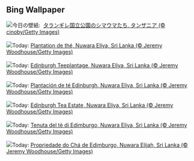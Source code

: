 ## Bing Wallpaper
![](https://www.bing.com/th?id=OHR.ZebraCousins_JA-JP0170219934_UHD.jpg&w=1000)今日の壁紙: &nbsp;[タランギレ国立公園のシマウマたち, タンザニア (© cinoby/Getty Images)](https://www.bing.com/th?id=OHR.ZebraCousins_JA-JP0170219934_UHD.jpg)
<br><br/>
![](https://www.bing.com/th?id=OHR.TeaEstate_FR-FR1261818275_UHD.jpg&w=1000)Today: [Plantation de thé, Nuwara Eliya, Sri Lanka (© Jeremy Woodhouse/Getty Images)](https://www.bing.com/th?id=OHR.TeaEstate_FR-FR1261818275_UHD.jpg)
<br><br/>
![](https://www.bing.com/th?id=OHR.TeaEstate_DE-DE1060002531_UHD.jpg&w=1000)Today: [Edinburgh Teeplantage, Nuwara Eliya, Sri Lanka (© Jeremy Woodhouse/Getty Images)](https://www.bing.com/th?id=OHR.TeaEstate_DE-DE1060002531_UHD.jpg)
<br><br/>
![](https://www.bing.com/th?id=OHR.TeaEstate_ES-ES4580884639_UHD.jpg&w=1000)Today: [Plantación de té Edinburgh, Nuwara Eliya, Sri Lanka (© Jeremy Woodhouse/Getty Images)](https://www.bing.com/th?id=OHR.TeaEstate_ES-ES4580884639_UHD.jpg)
<br><br/>
![](https://www.bing.com/th?id=OHR.TeaEstate_EN-GB8869612351_UHD.jpg&w=1000)Today: [Edinburgh Tea Estate, Nuwara Eliya, Sri Lanka (© Jeremy Woodhouse/Getty Images)](https://www.bing.com/th?id=OHR.TeaEstate_EN-GB8869612351_UHD.jpg)
<br><br/>
![](https://www.bing.com/th?id=OHR.TeaEstate_IT-IT5131350973_UHD.jpg&w=1000)Today: [Tenuta del tè di Edimburgo, Nuwara Eliya, Sri Lanka (© Jeremy Woodhouse/Getty Images)](https://www.bing.com/th?id=OHR.TeaEstate_IT-IT5131350973_UHD.jpg)
<br><br/>
![](https://www.bing.com/th?id=OHR.TeaEstate_PT-BR7362336385_UHD.jpg&w=1000)Today: [Propriedade do Chá de Edimburgo, Nuwara Elijah, Sri Lanka  (© Jeremy Woodhouse/Getty Images)](https://www.bing.com/th?id=OHR.TeaEstate_PT-BR7362336385_UHD.jpg)
<br><br/>
